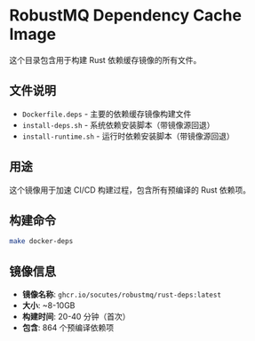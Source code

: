 # RobustMQ Dependency Cache Image

这个目录包含用于构建 Rust 依赖缓存镜像的所有文件。

## 文件说明

- `Dockerfile.deps` - 主要的依赖缓存镜像构建文件
- `install-deps.sh` - 系统依赖安装脚本（带镜像源回退）
- `install-runtime.sh` - 运行时依赖安装脚本（带镜像源回退）

## 用途

这个镜像用于加速 CI/CD 构建过程，包含所有预编译的 Rust 依赖项。

## 构建命令

```bash
make docker-deps
```

## 镜像信息

- **镜像名称**: `ghcr.io/socutes/robustmq/rust-deps:latest`
- **大小**: ~8-10GB
- **构建时间**: 20-40 分钟（首次）
- **包含**: 864 个预编译依赖项
